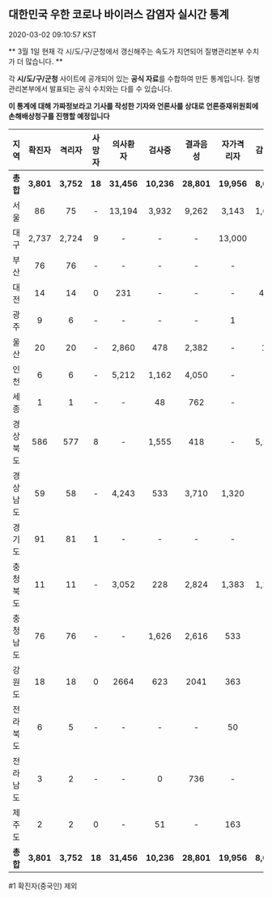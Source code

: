 
## 대한민국 우한 코로나 바이러스 감염자 실시간 통계
2020-03-02 09:10:57 KST

** 3월 1일 현재 각 시/도/구/군청에서 갱신해주는 속도가 지연되어 질병관리본부 수치가 더 많습니다. **

각 **시/도/구/군청** 사이트에 공개되어 있는 **공식 자료**를 수합하여 만든 통계입니다.
질병관리본부에서 발표되는 공식 수치와는 다를 수 있습니다.

**이 통계에 대해 가짜정보라고 기사를 작성한 기자와 언론사를 상대로 언론중재위원회에 손해배상청구를 진행할 예정입니다**


        
|  지역  | 확진자 |  격리자  |  사망자  |  의사환자  |  검사중  |  결과음성  |  자가격리자  |  감시중  |  감시해제  |  완치  |
|:------:|:------:|:--------:|:--------:|:----------:|:--------:|:----------------:|:------------:|:--------:|:----------:|:--:|
|**총합**|**3,801**|**3,752**|**18**|**31,456**|**10,236**|**28,801**|**19,956**|**8,668**|**4,300**|**30**|
|서울|86|75|-|13,194|3,932|9,262|3,143|1,691|1,452|11|
|대구|2,737|2,724|9 |-|-|-|13,000|-|-|4 |
|부산|76|76|-|-|-|-|-|-|-|-|
|대전|14|14|0|231|-|-|-|426|2444|-|
|광주|9|6|-|-|-|-|1|-|-|2|
|울산|20|20|-|2,860|478|2,382|-|18|8|-|
|인천|6|6|-|5,212|1,162|4,050|-|-|-|-|
|세종|1|1|-|-|48|762|-|-|-|-|
|경상북도|	586  |	577  |	8    |-|	1,555|						418  |-|	5,284|						254  |						1    |
|경상남도|59|58|-|4,243|533|3,710|1,320|-|-|1|
|경기도|91|81|1|-|-|-|-|-|-|9|
|충청북도|11|11|-|3,052|228|2,824|1,383|1,249|134|-|
|충청남도|76|76|-|-|1,626|2,616|533|-|-|-|
|강원도|18|18|0|2664|623|2041|363|-|-|-|
|전라북도|6|5|-|-|-|-|50|-|-|1|
|전라남도|3|2|-|-|0|736|-|-|1|1|
|제주도|2|2|0|-|51|-|163|-|7|-|
|**총합**|**3,801**|**3,752**|**18**|**31,456**|**10,236**|**28,801**|**19,956**|**8,668**|**4,300**|**30**|

        

#1 확진자(중국인) 제외
    
